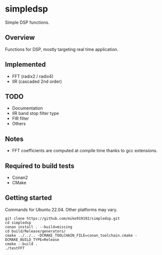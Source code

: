 # simpledsp

Simple DSP functions.

## Overview

Functions for DSP, mostly targeting real time application.

## Implemented
- FFT (radix2 / radix4)
- IIR (cascaded 2nd order)

## TODO
- Documentation
- IIR band stop filter type
- FIR filter
- Others

## Notes
- FFT coefficients are computed at compile time thanks to gcc extensions.

## Required to build tests
- Conan2
- CMake

## Getting started
Commands for Ubuntu 22.04.  Other platforms may vary.
```
git clone https://github.com/mike919192/simpledsp.git
cd simpledsp
conan install . --build=missing
cd build/Release/generators/
cmake ../../.. -DCMAKE_TOOLCHAIN_FILE=conan_toolchain.cmake -DCMAKE_BUILD_TYPE=Release
cmake --build .
./testFFT
```
